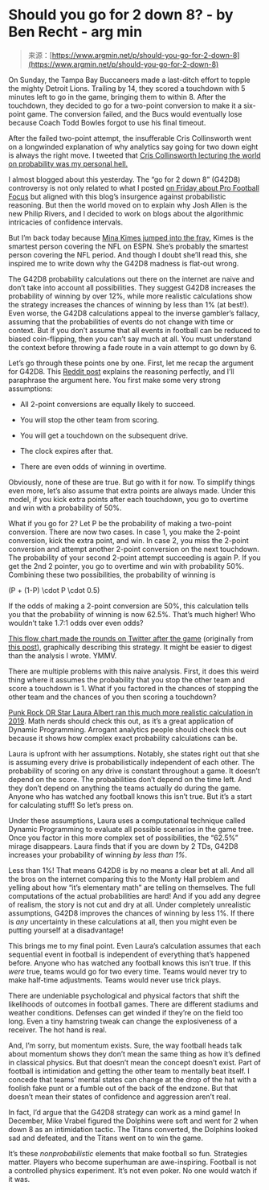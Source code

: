<!--yml
category: 未分类
date: 2024-05-27 15:05:23
-->

# Should you go for 2 down 8? - by Ben Recht - arg min

> 来源：[https://www.argmin.net/p/should-you-go-for-2-down-8](https://www.argmin.net/p/should-you-go-for-2-down-8)

On Sunday, the Tampa Bay Buccaneers made a last-ditch effort to topple the mighty Detroit Lions. Trailing by 14, they scored a touchdown with 5 minutes left to go in the game, bringing them to within 8\. After the touchdown, they decided to go for a two-point conversion to make it a six-point game. The conversion failed, and the Bucs would eventually lose because Coach Todd Bowles forgot to use his final timeout.

After the failed two-point attempt, the insufferable Cris Collinsworth went on a longwinded explanation of why analytics say going for two down eight is always the right move. I tweeted that [Cris Collinsworth lecturing the world on probability was my personal hell.](https://twitter.com/beenwrekt/status/1749205613467566557)

I almost blogged about this yesterday. The “go for 2 down 8” (G42D8) controversy is not only related to what I posted [on Friday about Pro Football Focus](https://www.argmin.net/p/algorithmic-impacts-of-jocks-versus) but aligned with this blog’s insurgence against probabilistic reasoning. But then the world moved on to explain why Josh Allen is the new Philip Rivers, and I decided to work on blogs about the algorithmic intricacies of confidence intervals.

But I’m back today because [Mina Kimes jumped into the fray.](https://twitter.com/minakimes/status/1749590957094547794) Kimes is the smartest person covering the NFL on ESPN. She’s probably the smartest person covering the NFL period. And though I doubt she’ll read this, she inspired me to write down why the G42D8 madness is flat-out wrong.

The G42D8 probability calculations out there on the internet are naive and don’t take into account all possibilities. They suggest G42D8 increases the probability of winning by over 12%, while more realistic calculations show the strategy increases the chances of winning by less than 1% (at best!). Even worse, the G42D8 calculations appeal to the inverse gambler’s fallacy, assuming that the probabilities of events do not change with time or context. But if you don’t assume that all events in football can be reduced to biased coin-flipping, then you can’t say much at all. You must understand the context before throwing a fade route in a vain attempt to go down by 6.

Let’s go through these points one by one. First, let me recap the argument for G42D8\. This [Reddit post](https://www.reddit.com/r/nfl/comments/19cgka9/why_you_should_go_for_a_2_point_conversion_when/) explains the reasoning perfectly, and I’ll paraphrase the argument here. You first make some very strong assumptions:

*   All 2-point conversions are equally likely to succeed.

*   You will stop the other team from scoring.

*   You will get a touchdown on the subsequent drive.

*   The clock expires after that.

*   There are even odds of winning in overtime.

Obviously, none of these are true. But go with it for now. To simplify things even more, let’s also assume that extra points are always made. Under this model, if you kick extra points after each touchdown, you go to overtime and win with a probability of 50%. 

What if you go for 2? Let P be the probability of making a two-point conversion. There are now two cases. In case 1, you make the 2-point conversion, kick the extra point, and win. In case 2, you miss the 2-point conversion and attempt another 2-point conversion on the next touchdown. The probability of your second 2-point attempt succeeding is again P. If you get the 2nd 2 pointer, you go to overtime and win with probability 50%. Combining these two possibilities, the probability of winning is

\(P + (1-P) \cdot P \cdot 0.5\)

If the odds of making a 2-point conversion are 50%, this calculation tells you that the probability of winning is now 62.5%. That’s much higher! Who wouldn’t take 1.7:1 odds over even odds?

[This flow chart made the rounds on Twitter after the game](https://twitter.com/tejfbanalytics/status/1749204728292970717) (originally from [this post](https://sites.northwestern.edu/nusportsanalytics/2020/12/22/going-for-two-down-eight/)), graphically describing this strategy. It might be easier to digest than the analysis I wrote. YMMV.

There are multiple problems with this naive analysis. First, it does this weird thing where it assumes the probability that you stop the other team and score a touchdown is 1\. What if you factored in the chances of stopping the other team and the chances of you then scoring a touchdown?

[Punk Rock OR Star Laura Albert ran this much more realistic calculation in 2019](https://punkrockor.com/2019/11/15/when-should-a-football-team-attempt-a-two-point-conversion-instead-of-an-extra-point-a-dynamic-programming-approach/). Math nerds should check this out, as it’s a great application of Dynamic Programming. Arrogant analytics people should check this out because it shows how complex exact probability calculations can be.

Laura is upfront with her assumptions. Notably, she states right out that she is assuming every drive is probabilistically independent of each other. The probability of scoring on any drive is constant throughout a game. It doesn’t depend on the score. The probabilities don’t depend on the time left. And they don’t depend on anything the teams actually do during the game. Anyone who has watched any football knows this isn’t true. But it’s a start for calculating stuff! So let’s press on.

Under these assumptions, Laura uses a computational technique called Dynamic Programming to evaluate all possible scenarios in the game tree. Once you factor in this more complex set of possibilities, the “62.5%” mirage disappears. Laura finds that if you are down by 2 TDs, G42D8 increases your probability of winning *by less than 1%*.

Less than 1%! That means G42D8 is by no means a clear bet at all. And all the bros on the internet comparing this to the Monty Hall problem and yelling about how “it’s elementary math” are telling on themselves. The full computations of the actual probabilities are hard! And if you add any degree of realism, the story is not cut and dry at all. Under completely unrealistic assumptions, G42D8 improves the chances of winning by less 1%. If there is *any* uncertainty in these calculations at all, then you might even be putting yourself at a disadvantage!

This brings me to my final point. Even Laura’s calculation assumes that each sequential event in football is independent of everything that’s happened before. Anyone who has watched any football knows this isn’t true. If this *were* true, teams would go for two every time. Teams would never try to make half-time adjustments. Teams would never use trick plays.

There are undeniable psychological and physical factors that shift the likelihoods of outcomes in football games. There are different stadiums and weather conditions. Defenses can get winded if they’re on the field too long. Even a tiny hamstring tweak can change the explosiveness of a receiver. The hot hand is real. 

And, I’m sorry, but momentum exists. Sure, the way football heads talk about momentum shows they don’t mean the same thing as how it’s defined in classical physics. But that doesn’t mean the concept doesn’t exist. Part of football is intimidation and getting the other team to mentally beat itself. I concede that teams’ mental states can change at the drop of the hat with a foolish fake punt or a fumble out of the back of the endzone. But that doesn’t mean their states of confidence and aggression aren’t real.

In fact, I’d argue that the G42D8 strategy can work as a mind game! In December, Mike Vrabel figured the Dolphins were soft and went for 2 when down 8 as an intimidation tactic. The Titans converted, the Dolphins looked sad and defeated, and the Titans went on to win the game.

It’s these *nonprobabilistic* elements that make football so fun. Strategies matter. Players who become superhuman are awe-inspiring. Football is not a controlled physics experiment. It’s not even poker. No one would watch if it was.